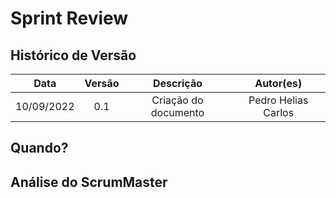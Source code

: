 # Sprint Review

## Histórico de Versão

|    Data    | Versão |      Descrição       |     Autor(es)     |
| :--------: | :----: | :------------------: | :---------------: |
| 10/09/2022 |  0.1   | Criação do documento | Pedro Helias Carlos |

## Quando?

## Análise do ScrumMaster